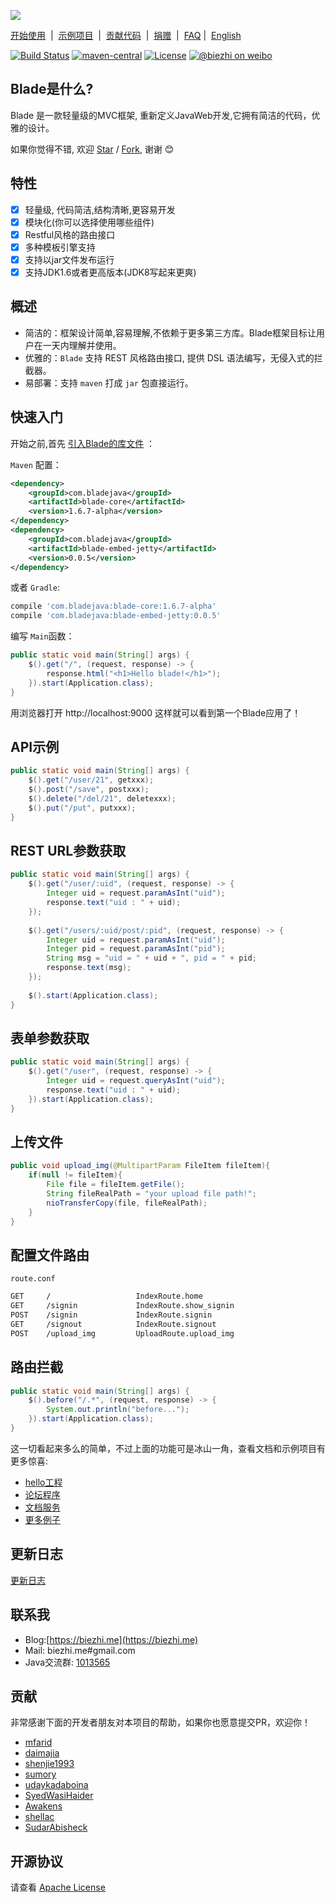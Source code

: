 
[![](https://dn-biezhi.qbox.me/LOGO_BIG.png)](http://bladejava.com)

[开始使用](https://bladejava.com/docs)&nbsp; | &nbsp;[示例项目](https://github.com/blade-samples)&nbsp; | &nbsp;[贡献代码](https://bladejava.com/docs/appendix/contribute)&nbsp; | &nbsp;[捐赠]()&nbsp; | &nbsp;[FAQ](https://bladejava.com/docs/faqs) | &nbsp;[English](https://github.com/biezhi/blade/blob/master/README.md)

[![Build Status](https://img.shields.io/travis/biezhi/blade.svg?style=flat-square)](https://travis-ci.org/biezhi/blade)
[![maven-central](https://img.shields.io/maven-central/v/com.bladejava/blade-core.svg?style=flat-square)](http://search.maven.org/#search%7Cga%7C1%7Cg%3A%22com.bladejava%22)
[![License](https://img.shields.io/badge/license-Apache%202-4EB1BA.svg?style=flat-square)](https://www.apache.org/licenses/LICENSE-2.0.html)
[![@biezhi on weibo](https://img.shields.io/badge/weibo-%40biezhi-red.svg?style=flat-square)](http://weibo.com/u/5238733773)

## Blade是什么?

Blade 是一款轻量级的MVC框架, 重新定义JavaWeb开发,它拥有简洁的代码，优雅的设计。

如果你觉得不错, 欢迎 [Star](https://github.com/biezhi/blade/stargazers) / [Fork](https://github.com/biezhi/blade), 谢谢 :blush:

## 特性

* [x] 轻量级, 代码简洁,结构清晰,更容易开发
* [x] 模块化(你可以选择使用哪些组件)
* [x] Restful风格的路由接口
* [x] 多种模板引擎支持
* [x] 支持以jar文件发布运行
* [x] 支持JDK1.6或者更高版本(JDK8写起来更爽)

## 概述

* 简洁的：框架设计简单,容易理解,不依赖于更多第三方库。Blade框架目标让用户在一天内理解并使用。
* 优雅的：`Blade` 支持 REST 风格路由接口, 提供 DSL 语法编写，无侵入式的拦截器。
* 易部署：支持 `maven` 打成 `jar` 包直接运行。

## 快速入门

开始之前,首先 [引入Blade的库文件](http://bladejava.com/docs/intro/getting_start) ：

`Maven` 配置：

```xml
<dependency>
	<groupId>com.bladejava</groupId>
	<artifactId>blade-core</artifactId>
	<version>1.6.7-alpha</version>
</dependency>
<dependency>
	<groupId>com.bladejava</groupId>
	<artifactId>blade-embed-jetty</artifactId>
	<version>0.0.5</version>
</dependency>
```

或者  `Gradle`:

```sh
compile 'com.bladejava:blade-core:1.6.7-alpha'
compile 'com.bladejava:blade-embed-jetty:0.0.5'
```

编写 `Main`函数：

```java
public static void main(String[] args) {
	$().get("/", (request, response) -> {
		response.html("<h1>Hello blade!</h1>");
	}).start(Application.class);
}
```

用浏览器打开 http://localhost:9000 这样就可以看到第一个Blade应用了！

## API示例

```java
public static void main(String[] args) {
	$().get("/user/21", getxxx);
	$().post("/save", postxxx);
	$().delete("/del/21", deletexxx);
	$().put("/put", putxxx);
}
```

## REST URL参数获取

```java
public static void main(String[] args) {
	$().get("/user/:uid", (request, response) -> {
		Integer uid = request.paramAsInt("uid");
		response.text("uid : " + uid);
	});
	
	$().get("/users/:uid/post/:pid", (request, response) -> {
		Integer uid = request.paramAsInt("uid");
		Integer pid = request.paramAsInt("pid");
		String msg = "uid = " + uid + ", pid = " + pid;
		response.text(msg);
	});
	
	$().start(Application.class);
}
```

## 表单参数获取

```java
public static void main(String[] args) {
	$().get("/user", (request, response) -> {
		Integer uid = request.queryAsInt("uid");
		response.text("uid : " + uid);
	}).start(Application.class);
}
```

## 上传文件

```java
public void upload_img(@MultipartParam FileItem fileItem){
	if(null != fileItem){
		File file = fileItem.getFile();
		String fileRealPath = "your upload file path!";
		nioTransferCopy(file, fileRealPath);
	}
}
```

## 配置文件路由

`route.conf`

```sh
GET		/					IndexRoute.home
GET		/signin				IndexRoute.show_signin
POST	/signin				IndexRoute.signin
GET		/signout			IndexRoute.signout
POST	/upload_img			UploadRoute.upload_img
```

## 路由拦截

```java
public static void main(String[] args) {
	$().before("/.*", (request, response) -> {
		System.out.println("before...");
	}).start(Application.class);
}
```


这一切看起来多么的简单，不过上面的功能可是冰山一角，查看文档和示例项目有更多惊喜:

+ [hello工程](https://github.com/blade-samples/hello)
+ [论坛程序](https://github.com/junicorn/java-china)
+ [文档服务](https://github.com/biezhi/grice)
+ [更多例子](https://github.com/blade-samples)


## 更新日志

[更新日志](https://github.com/biezhi/blade/blob/master/UPDATE_LOG.md)

## 联系我

- Blog:[https://biezhi.me](https://biezhi.me)
- Mail: biezhi.me#gmail.com
- Java交流群: [1013565](http://shang.qq.com/wpa/qunwpa?idkey=932642920a5c0ef5f1ae902723c4f168c58ea63f3cef1139e30d68145d3b5b2f)

## 贡献

非常感谢下面的开发者朋友对本项目的帮助，如果你也愿意提交PR，欢迎你！

- [mfarid](https://github.com/mfarid)
- [daimajia](https://github.com/daimajia)
- [shenjie1993](https://github.com/shenjie1993)
- [sumory](https://github.com/sumory)
- [udaykadaboina](https://github.com/udaykadaboina)
- [SyedWasiHaider](https://github.com/SyedWasiHaider)
- [Awakens](https://github.com/Awakens)
- [shellac](https://github.com/shellac)
- [SudarAbisheck](https://github.com/SudarAbisheck)

## 开源协议

请查看 [Apache License](LICENSE)
